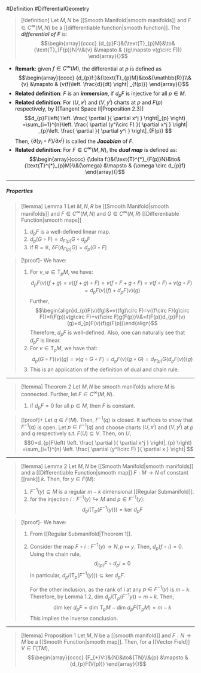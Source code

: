#Definition #DifferentialGeometry 

> [!definition]
> Let $M,N$ be [[Smooth Manifold|smooth manifolds]] and $F\in C^\infty(M,N)$ be a [[differentiable function|smooth function]]. The ***differential of $F$*** is:$$\begin{array}{cccc} {d_{p}F:}&{\text{T}_{p}M}&\to&{\text{T}_{F(p)}N}\\&{v} &\mapsto & {(g\mapsto v(g\circ F))} \end{array}{}$$

- **Remark**: given $f\in C^\infty(M)$, the differential at $p$ is defined as $$\begin{array}{cccc} {d_{p}f:}&{\text{T}_{p}M}&\to&{\mathbb{R}}\\&{v} &\mapsto & {v(f)\left. \frac{d}{dt} \right| _{f(p)}} \end{array}{}$$
- **Related definition**: $F$ is an ***immersion***, if $d_{p}F$ is injective for all $p\in M$.
- **Related definition**: For $(U,x^j)$ and $(V,y^i)$ charts at $p$ and $F(p)$ respectively, by [[Tangent Space II|Proposition 2.3]]$$d_{p}F\left( \left. \frac{ \partial  }{ \partial x^j }  \right|_{p}  \right) =\sum_{i=1}^{n}\left. \frac{ \partial (y^i\circ F) }{ \partial x^j } \right| _{p}\left. \frac{ \partial  }{ \partial y^i }  \right|_{F(p)}  $$Then, $\{ \partial(y_{i}\circ F) / \partial x^j \}$ is called the ***Jacobian*** of $F$.
- **Related definition**: For $F\in C^\infty(M,N)$, the ***dual map*** is defined as: $$\begin{array}{cccc} {\delta f:}&{\text{T}^{*}_{F(p)}N}&\to&{\text{T}^{*}_{p}M}\\&{\omega} &\mapsto & {\omega \circ d_{p}f} \end{array}{}$$
---
##### Properties
> [!lemma] Lemma 1
> Let $M,N,R$ be [[Smooth Manifold|smooth manifolds]] and $F\in C^\infty(M,N)$ and $G\in C^\infty(N,R)$ [[Differentiable Function|smooth maps]] 
> 1. $d_{p}F$ is a well-defined linear map.
> 2. $d_{p}(G\circ F)=d_{F(p)}G\circ d_{p}F$
> 3. if $R=\mathbb{R}$, $\delta F(d_{F(p)}G)=d_{p}(G\circ F)$

> [!proof]-
> We have:
> 1. For $v,w\in \text{T}_{p}M$, we have: $$d_{p}F(v)(f+g)=v((f+g)\circ F)=v(f\circ F+g\circ F)=v(f\circ F)+v(g\circ F)=d_{p}F(v)(f)+d_{p}F(v)(g)$$Further, $$\begin{align}d_{p}F(v)(fg)&=v((fg)\circ F)=v((f\circ F)(g\circ F))=f(F(p))v(g\circ F)+v(f\circ F)g(F(p))\\&=f(F(p))d_{p}F(v)(g)+d_{p}F(v)(f)g(F(p))\end{align}$$Therefore, $d_{p}F$ is well-defined. Also, one can naturally see that $d_{p}F$ is linear.
> 2. For $v\in \text{T}_{p}M$, we have that: $$d_{p}(G\circ F)(v)(g)=v(g\circ G\circ F)=d_{p}F(v)(g\circ G)=d_{F(p)}G(d_{p}F(v))(g)$$
> 3. This is an application of the definition of dual and chain rule.
---
> [!lemma] Theorem 2
> Let $M,N$ be smooth manifolds where $M$ is connected. Further, let $F\in C^\infty(M,N)$. 
> 1. if $d_{p}F=0$ for all $p\in M$, then $F$ is constant.

> [!proof]+
> Let $q\in F(M)$. Then, $F^{-1}(q)$ is closed. It suffices to show that $F^{-1}(q)$ is open. Let $p\in F^{-1}(q)$ and choose charts $(U,x^i)$ and $(V,y^j)$ at $p$ and $q$ respectively s.t. $F(U)\subseteq V$. Then, on $U$, $$0=d_{p}F\left( \left. \frac{ \partial  }{ \partial x^j }  \right|_{p}  \right) =\sum_{i=1}^{n} \left. \frac{ \partial (y^i\circ F) }{ \partial x }  \right| $$
---

> [!lemma] Lemma 2
> Let $M,N$ be [[Smooth Manifold|smooth manifolds]] and a [[Differentiable Function|smooth map]] $F:M\to N$ of constant [[rank]] $k$. Then, for $y\in F(M)$:
> 1. $F^{-1}(y)\subseteq M$ is a regular $m-k$ dimensional [[Regular Submanifold]].
> 2. for the injection $i:F^{-1}(y)\hookrightarrow M$ and $p\in F^{-1}(y)$:$$d_{p}i(\text{T}_{p}(F^{-1}(y)))=\text{ker }d_{p}F$$

> [!proof]-
> We have:
> 1. From [[Regular Submanifold|Theorem 1]].
> 2. Consider the map $F\circ i:F^{-1}(y)\to N,p\mapsto y$. Then, $d_{p}(f\circ i)=0$. Using the chain rule, $$d_{i(p)}F\circ d_{p}i=0$$In particular, $d_{p}i(\text{T}_{p}(F^{-1}(y)))\subseteq \text{ker }d_{p}F$.
>    
>    For the other inclusion, as the rank of $i$ at any $p\in F^{-1}(y)$ is $m-k$. Therefore, by Lemma 1.2, $\text{dim }d_{p}i(\text{T}_{p}(F^{-1}y))=m-k$. Then, $$\text{dim }\text{ker }d_{p}F=\text{dim }\text{T}_{p}M-\text{dim }d_{p}F(\text{T}_{p}M)=m-k$$This implies the inverse conclusion.
---
> [!lemma] Proposition 1
> Let $M,N$ be a [[smooth manifold]] and $F:N\to M$ be a [[Smooth Function|smooth map]]. Then, for a [[Vector Field]] $V\in \Gamma(TM)$, $$\begin{array}{cccc} {F_{*}V:}&{N}&\to&{TN}\\&{p} &\mapsto & {d_{p}F(V(p))} \end{array}{}$$